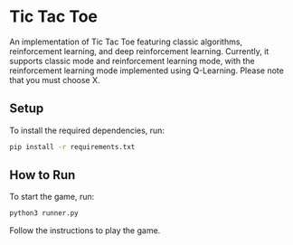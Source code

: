 # Tic Tac Toe

An implementation of Tic Tac Toe featuring classic algorithms, reinforcement learning, and deep reinforcement learning. Currently, it supports classic mode and reinforcement learning mode, with the reinforcement learning mode implemented using Q-Learning. Please note that you must choose X.

## Setup

To install the required dependencies, run:

```bash
pip install -r requirements.txt
```

## How to Run

To start the game, run:

```bash
python3 runner.py
```

Follow the instructions to play the game.
